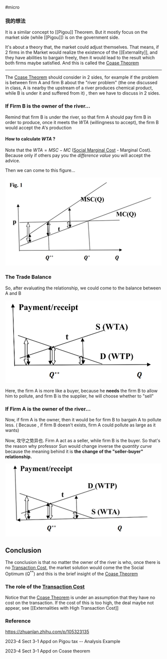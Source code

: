 
#micro 

### 我的想法

It is a similar concept to [[Pigou]] Theorem. But it mostly focus on the market side (while [[Pigou]]) is on the government side. 

It's about a theory that, the market could adjust themselves. That means, if 2 firms in the Market would realize the existence of the [[Externality]], and they have abilities to bargain freely, then it would lead to the result which both firms maybe satisfied. And this is called the [Coase Theorem](Coase%20Theorem.md)


---

The [Coase Theorem](Coase%20Theorem.md) should consider in 2 sides, for example if the problem is between firm A and firm B about the "river problem" (the one discussed in class, A is nearby the upstream of a river produces chemical product, while B is under it and suffered from it) , then we have to discuss in 2 sides.

### If Firm B is the owner of the river...

Remind that firm B is under the river, so that firm A should pay firm B in order to produce, once it meets the $WTA$ (willingness to accept), the firm B would accept the A's production

#### How to calculate $WTA$ ?

Note that the $WTA = MSC - MC$ ([Social Marginal Cost](Social%20Marginal%20Cost.md) - Marginal Cost). Because only if others pay you the *difference value* you will accept the advice.

Then we can come to this figure...

![](截屏2023-04-19%2011.48.19.png)

### The Trade Balance

So, after evaluating the relationship, we could come to the balance between A and B

![](截屏2023-04-19%2011.49.38.png)

Here, the firm A is more like a buyer, because he **needs** the firm B to allow him to pollute, and firm B is the supplier, he will choose whether to "sell"

### If Firm A is the owner of the river...

Now, if firm A is the owner, then it would be for firm B to bargain A to pollute less. ( Because , if firm B doesn't exists, firm A could pollute as large as it wants)

Now, 攻守之势异也. Firm A act as a seller, while firm B is the buyer. So that's the reason why professor Sun would change inverse the *quantity curve* because the meaning behind it is **the change of the  "seller-buyer" relationship.**

![](截屏2023-04-19%2011.54.38.png)

## Conclusion

The conclusion is that no matter the owner of the river is who, once there is no [Transaction Cost](Transaction%20Cost.md), the market solution would come the the Social Optimum ($Q^{** }$) and this is the brief insight of the [Coase Theorem](Coase%20Theorem.md)

### The role of  the [Transaction Cost](Transaction%20Cost.md)

Notice that the [Coase Theorem](Coase%20Theorem.md) is under an assumption that they have no cost on the transaction. If the cost of this is too high, the deal maybe not appear, see [[Externalities with High Transaction Cost]]






### Reference 

https://zhuanlan.zhihu.com/p/105323135

2023-4 Sect 3-1 Appd on Pigou tax -- Analysis  Example

2023-4 Sect 3-1 Appd on Coase theorem